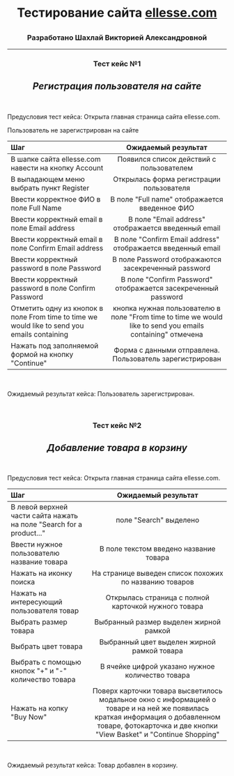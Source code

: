 # <h1 align="center">Тестирование сайта [ellesse.com](https://www.ellesse.com/)</h1>

## <h3 align="center">Разработано Шахлай Викторией Александровной</h3>

---

### <h3 align="center"> Тест кейс №1 </h3>

## <h2 align="center">**_Регистрация пользователя на сайте_**</h2>

<br>
<p>Предусловия тест кейса: Открыта главная страница сайта ellesse.com.</p>
<p>Пользователь не зарегистрирован на сайте</p>

| Шаг                                                                                          |                                            Ожидаемый результат                                             |
| :------------------------------------------------------------------------------------------- | :--------------------------------------------------------------------------------------------------------: |
| В шапке сайта ellesse.com навести на кнопку Account                                          |                                  Появился список действий с пользователем                                  |
| В выпадающем меню выбрать пункт Register                                                     |                                  Открылась форма регистрации пользователя                                  |
| Ввести корректное ФИО в поле Full Name                                                       |                               В поле "Full name" отображается введенное ФИО                                |
| Ввести корректный email в поле Email address                                                 |                            В поле "Email address" отображается введенный email                             |
| Ввести корректный email в поле Confirm Email address                                         |                        В поле "Confirm Email address" отображается введенный email                         |
| Ввести корректный password в поле Password                                                   |                            В поле Password отображаются засекреченный password                             |
| Ввести корректный password в поле Confirm Password                                           |                       В поле "Confirm Password" отображается засекреченный password                        |
| Отметить одну из кнопок в поле From time to time we would like to send you emails containing | кнопка нужная пользователю в поле "From time to time we would like to send you emails containing" отмечена |
| Нажать под заполняемой формой на кнопку "Continue"                                           |                          Форма с данными отправлена. Пользователь зарегистрирован                          |

<br>
<p>Ожидаемый результат кейса: Пользователь зарегистрирован.</p>
<br>

### <h3 align="center"> Тест кейс №2 </h3>

## <h2 align="center">**_Добавление товара в корзину_**</h2>

<br>
<p>Предусловия тест кейса: Открыта главная страница сайта ellesse.com.</p>

| Шаг                                                                  |                                                                                          Ожидаемый результат                                                                                          |
| :------------------------------------------------------------------- | :---------------------------------------------------------------------------------------------------------------------------------------------------------------------------------------------------: |
| В левой верхней части сайта нажать на поле "Search for a product..." |                                                                                        поле "Search" выделено                                                                                         |
| Ввести нужное пользователю название товара                           |                                                                                В поле текстом введено название товара                                                                                 |
| Нажать на иконку поиска                                              |                                                                        На странице выведен список похожих по названию товаров                                                                         |
| Нажать на интересующий пользователя товар                            |                                                                         Открылась страница с полной карточкой нужного товара                                                                          |
| Выбрать размер товара                                                |                                                                                Выбранный размер выделен жирной рамкой                                                                                 |
| Выбрать цвет товара                                                  |                                                                              Выбранный цвет выделен жирной рамкой товара                                                                              |
| Выбрать с помощью кнопок "+" и "-" количество товара                 |                                                                           В ячейке цифрой указано нужное количество товара                                                                            |
| Нажать на копку "Buy Now"                                            | Поверх карточки товара высветилось модальное окно с информацией о товаре и на ней же появилась краткая информация о добавленном товаре, фотокарточка и две кнопки "View Basket" и "Continue Shopping" |

<br>
<p>Ожидаемый результат кейса: Товар добавлен в корзину.</p>
